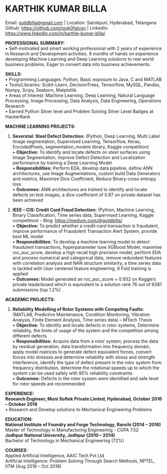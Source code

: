# KARTHIK KUMAR BILLA
Email: guildbilla@gmail.com    |    Location: Sainikpuri, Hyderabad, Telangana<br>
Github: https://github.com/rook0falcon   |   LinkedIn: https://www.linkedin.com/in/karthik-kumar-billa/ <br>

**PROFESSIONAL SUMMARY:**<br>
•	Self-motivated and smart working professional with 2 years of experience in Research and Development activities. 9 months of hands on experience developing Machine Learning and Deep Learning solutions to real world business problems. Eager to convert data into business achievements.<br>

**SKILLS:**<br>
•	Programming Languages: Python, Basic exposure to Java, C and MATLAB<br>
•	Tools/Libraries: Scikit-Learn, DecisionTrees, Tensorflow, MySQL, Pandas, Numpy, Scipy, Seaborn, Matplotlib<br>
•	Areas of Interest: Machine Learning, Deep Learning, Natural Language Processing, Image Processing, Data Analysis, Data Engineering, Operations Research<br>
•	Earned Python Silver level and Problem Solving Silver Level Badges at HackerRank<br>

**MACHINE LEARNING PROJECTS:** <br>

1. **Severstal: Steel Defect Detection:** (Python, Deep Learning, Multi Label Image segmentation, Supervised Learning, Tensorflow, Keras, EncodedPixels, segmentation_models library, Kaggle competition)<br>
•	**Objective:**  To identify and locate defects on steel surfaces using Image Segmentation, improve Defect Detection and Localization performance by training a Deep Learning Model<br>
•	**Responsibilities:** Perform EDA, develop data pipeline, define ANN architectures, use Image Augmentations, custom build Data Generators and metrics, Maximize Dice Coefficient, Reduce Binary-cross entropy loss<br>
•	**Outcomes:** ANN architectures are trained to identify and locate defects on test images, a dice coefficient of 0.87 on private dataset has been achieved<br>

2. **IEEE – CIS: Credit Card Fraud Detection:** (Python, Machine Learning, Binary Classification, Time series data, Supervised Learning, Kaggle competition) - Blog:  https://medium.com/@guildbilla/<br>
•	**Objective:**  To predict whether a credit-card transaction is fraudulent, improve performance of Fraudulent Transaction Alert System, provide best ML model<br>
•	**Responsibilities:** To develop a machine learning model to detect fraudulent transactions, hyperparameter tune XGBoost Model, maximise roc_auc_score, develop a high recall high precision model, perform EDA and process numerical and categorical data, remove redundant features with correlation analysis and NAN structure similarity, a time series data is tackled with User centered feature engineering, 6 Fold training is applied<br>
•	**Outcomes:** Model generated an roc_auc_score = 0.932 on Kaggle’s private leaderboard which is equivalent to a solution rank 76 out of 6381 submissions (top 1.2%)<br>

**ACADEMIC PROJECTS:**<br>
1. **Reliability Modelling of Rotor Systems with Competing Faults:** (MATLAB, Predictive Maintenance, Condition Monitoring, Vibration Analysis, Finite Element Analysis, Time series data) – MTech Thesis<br>
•	**Objective:**  To identify and locate defects in rotor systems, Determine reliability, the limits of usage of the system and the competition among different defects<br>
•	**Responsibilities:** Acquire data from a rotor system, process the data by residual generation, data transformation into frequency domain, apply model matrices to generate defect equivalent forces, convert forces into stresses and determine reliability with stress and strength interference, identify the type of defect present in the rotor system from frequency distribution, determine the rotational speeds up to which the system can be used safely with 95% reliability constraints<br>
•	**Outcomes:** Defects in the rotor system were identified and safe level for rotor speeds are recommended<br>

**EXPERIENCE:** <br>
**Research Engineer, Muni Softek Private Limted, Hyderabad, October 2016 – October 2018**<br>
•	Research and Develop solutions to Mechanical Engineering Problems<br>

**EDUCATION:**<br>
**National Institute of Foundry and Forge Technology, Ranchi (2014 – 2016)**<br>
Master of Technology in Manufacturing Engineering - CGPA 7.52<br>
**Jodhpur National University, Jodhpur (2010 – 2014)**<br>
Bachelor of Technology in Mechanical Engineering (72%)<br>

**COURSES:** <br>
Applied Artificial Intelligence, AAIC Tech Pvt Ltd <br>
Artificial Intelligence: Problem Solving Through Search Methods, NPTEL, IITM (Aug 2018 – Oct 2018)<br>
